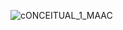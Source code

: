 ![cONCEITUAL_1_MAAC](https://github.com/user-attachments/assets/d157ffdc-0e10-443a-a9f6-97216363136e)

